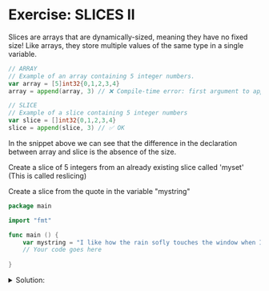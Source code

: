 # Exercise: SLICES II

Slices are arrays that are dynamically-sized, meaning they have no fixed size!
Like arrays, they store multiple values of the same type in a single variable.

```go
// ARRAY
// Example of an array containing 5 integer numbers.
var array = [5]int32{0,1,2,3,4}
array = append(array, 3) // ❌ Compile-time error: first argument to append must be a slice

// SLICE
// Example of a slice containing 5 integer numbers
var slice = []int32{0,1,2,3,4}
slice = append(slice, 3) // ✅ OK
```

In the snippet above we can see that the difference in the declaration between array and slice is the absence of the size.

Create a slice of 5 integers from an already existing slice called 'myset'
(This is called reslicing)

Create a slice from the quote in the variable "mystring"

```go
package main

import "fmt"

func main () {
    var mystring = "I like how the rain sofly touches the window when I'm reading inside"
	// Your code goes here
	
}
```

<details>
<summary> Solution: </summary>

```go
package main

import "fmt"

func main () {
    var mystring = "I like how the rain sofly touches the window when I'm reading inside"
	// Your code goes here
	var substring = mystring[2:19]
	fmt.Println(substring)
}
```

</details>
